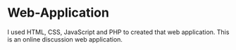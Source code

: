 # Web-Application
I used HTML, CSS, JavaScript and PHP to created that web application. This is an online discussion web application.
